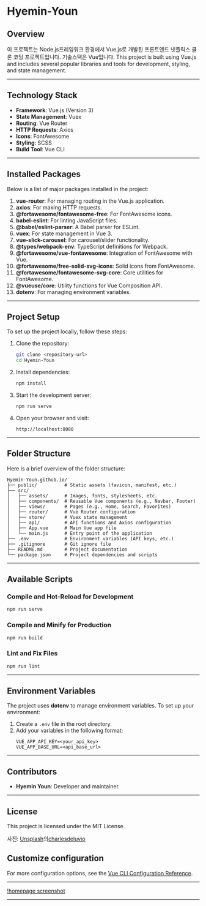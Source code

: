 
# Hyemin-Youn

## Overview
이 프로젝트는 Node.js프레임워크 환경에서 Vue.js로 개발된 프론트엔드 넷플릭스 클론 코딩 프로젝트입니다. 기술스택은 Vue입니다.
This project is built using Vue.js and includes several popular libraries and tools for development, styling, and state management.

---

## Technology Stack
- **Framework**: Vue.js (Version 3)
- **State Management**: Vuex
- **Routing**: Vue Router
- **HTTP Requests**: Axios
- **Icons**: FontAwesome
- **Styling**: SCSS
- **Build Tool**: Vue CLI

---

## Installed Packages
Below is a list of major packages installed in the project:

1. **vue-router**: For managing routing in the Vue.js application.
2. **axios**: For making HTTP requests.
3. **@fortawesome/fontawesome-free**: For FontAwesome icons.
4. **babel-eslint**: For linting JavaScript files.
5. **@babel/eslint-parser**: A Babel parser for ESLint.
6. **vuex**: For state management in Vue 3.
7. **vue-slick-carousel**: For carousel/slider functionality.
8. **@types/webpack-env**: TypeScript definitions for Webpack.
9. **@fortawesome/vue-fontawesome**: Integration of FontAwesome with Vue.
10. **@fortawesome/free-solid-svg-icons**: Solid icons from FontAwesome.
11. **@fortawesome/fontawesome-svg-core**: Core utilities for FontAwesome.
12. **@vueuse/core**: Utility functions for Vue Composition API.
13. **dotenv**: For managing environment variables.

---

## Project Setup

To set up the project locally, follow these steps:

1. Clone the repository:
   ```bash
   git clone <repository-url>
   cd Hyemin-Youn
   ```
2. Install dependencies:
   ```bash
   npm install
   ```

3. Start the development server:
   ```bash
   npm run serve
   ```

4. Open your browser and visit:
   ```
   http://localhost:8080
   ```

---

## Folder Structure

Here is a brief overview of the folder structure:

```
Hyemin-Youn.github.io/
├── public/          # Static assets (favicon, manifest, etc.)
├── src/
│   ├── assets/      # Images, fonts, stylesheets, etc.
│   ├── components/  # Reusable Vue components (e.g., Navbar, Footer)
│   ├── views/       # Pages (e.g., Home, Search, Favorites)
│   ├── router/      # Vue Router configuration
│   ├── store/       # Vuex state management
│   ├── api/         # API functions and Axios configuration
│   ├── App.vue      # Main Vue app file
│   └── main.js      # Entry point of the application
├── .env             # Environment variables (API keys, etc.)
├── .gitignore       # Git ignore file
├── README.md        # Project documentation
└── package.json     # Project dependencies and scripts
```

---

## Available Scripts

### Compile and Hot-Reload for Development
```bash
npm run serve
```

### Compile and Minify for Production
```bash
npm run build
```

### Lint and Fix Files
```bash
npm run lint
```

---

## Environment Variables

The project uses **dotenv** to manage environment variables. To set up your environment:

1. Create a `.env` file in the root directory.
2. Add your variables in the following format:
   ```
   VUE_APP_API_KEY=<your_api_key>
   VUE_APP_BASE_URL=<api_base_url>
   ```
---

## Contributors
- **Hyemin Youn**: Developer and maintainer.
---

## License
This project is licensed under the MIT License.

사진: <a href="https://unsplash.com/ko/%EC%82%AC%EC%A7%84/%EC%9D%80%EC%83%89%EA%B3%BC-%EA%B2%80%EC%9D%80%EC%83%89-%EB%85%B8%ED%8A%B8%EB%B6%81-%EC%BB%B4%ED%93%A8%ED%84%B0%EB%A5%BC-%EC%82%AC%EC%9A%A9%ED%95%98%EB%8A%94-%EC%82%AC%EB%9E%8C-jtmwD4i4v1U?utm_content=creditCopyText&utm_medium=referral&utm_source=unsplash">Unsplash</a>의<a href="https://unsplash.com/ko/@charlesdeluvio?utm_content=creditCopyText&utm_medium=referral&utm_source=unsplash">charlesdeluvio</a>
      
      

## Customize configuration
For more configuration options, see the [Vue CLI Configuration Reference](https://cli.vuejs.org/config/).

---

[!homepage screenshot](./screenshots/homepage.png)

---